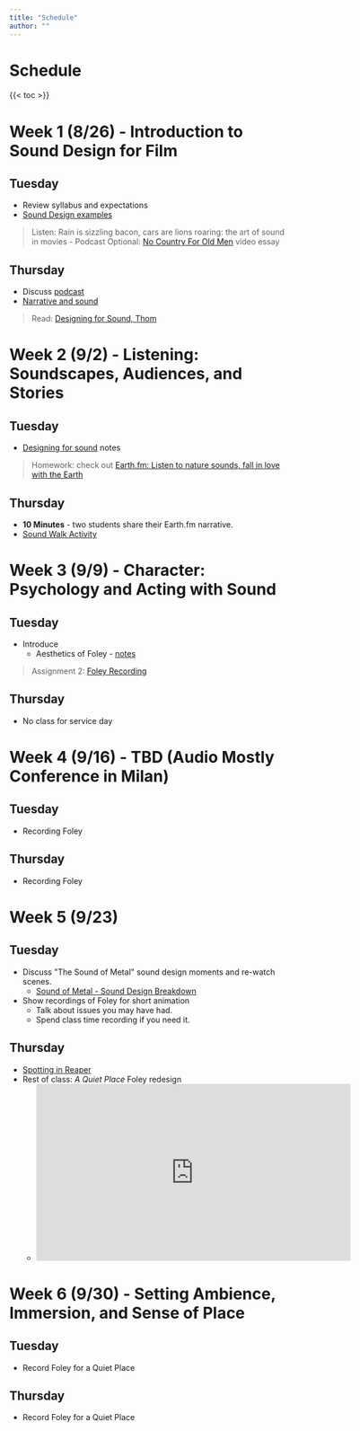 ```yaml
---
title: "Schedule"
author: ""
---
```

# Schedule

{{< toc >}}

# Week 1 (8/26) - Introduction to Sound Design for Film

## Tuesday

- Review syllabus and expectations
- [Sound Design examples](../lectures/week-1/intro/)

> Listen: Rain is sizzling bacon, cars are lions roaring: the art of sound in movies - Podcast 
> Optional: [No Country For Old Men](https://www.youtube.com/watch?v=rlNw1M6mQSU) video essay

## Thursday

- Discuss [podcast](../lectures/week-1/rain-is-sizzling-bacon)
- [Narrative and sound](../lectures/week-1/silent-to-sound/)

> Read: [Designing for Sound, Thom](https://www.filmsound.org/articles/designing_for_sound.htm) 


# Week 2 (9/2) - Listening: Soundscapes, Audiences, and Stories

## Tuesday

- [Designing for sound](../lectures/week-2/thom-designing-for-sound/) notes

> Homework: check out [Earth.fm: Listen to nature sounds, fall in love with the Earth](https://earth.fm/)

## Thursday
 
- **10 Minutes** - two students share their Earth.fm narrative. 
- [Sound Walk Activity](../lectures/week-2/sound-walk-journal/)

# Week 3 (9/9) - Character: Psychology and Acting with Sound

## Tuesday

- Introduce 
  - Aesthetics of Foley - [notes](../lectures/week-3/sdff-chapter-2/)
  
> Assignment 2: [Foley Recording](../assignments/assignment-2-foley-recording) 
<!-- > Assignment 1: [Foley Design](../assignments/assignment-1-foley-design) - Due Tuesday, 9/17; find a time to rehearse as a group before Tuesday.  -->

## Thursday

- No class for service day 
<!-- 
- Continue watching clips from Foley Grail [Chapter 3](../lectures/week-3/foley-grail-chap-3-pt-2/) -->


# Week 4 (9/16) - TBD (Audio Mostly Conference in Milan)

## Tuesday

<!-- TODO: tell them to watch a film and do a thing -->
- Recording Foley

## Thursday

- Recording Foley

# Week 5 (9/23)

## Tuesday

- Discuss "The Sound of Metal" sound design moments and re-watch scenes. 
  - [Sound of Metal - Sound Design Breakdown](https://youtu.be/Hqz5rrCHClg?si=aob8QqnUUv_rZ9sA)
- Show recordings of Foley for short animation 
  - Talk about issues you may have had. 
  - Spend class time recording if you need it. 

## Thursday

<!-- - [Spotting, Cueing, and Editing Foley](../lectures/week-5/spotting/)  -->
- [Spotting in Reaper](../lectures/week-5/reaper-spotting/) 
- Rest of class: _A Quiet Place_ Foley redesign
  - <iframe width="560" height="315" src="https://www.youtube.com/embed/f6MwssY8_oE" title="YouTube video player" frameborder="0" allow="accelerometer; autoplay; clipboard-write; encrypted-media; gyroscope; picture-in-picture" allowfullscreen></iframe>

# Week 6 (9/30) - Setting Ambience, Immersion, and Sense of Place

## Tuesday

- Record Foley for a Quiet Place

## Thursday

- Record Foley for a Quiet Place

<!-- 
**Demo the Zoom recorders**

- [Ambience, immersion, field recording](../lectures/week-6/sdff-chapter-3/)
- Recording, compression, limiting, bitrate/samplerate, loading files onto computer
  - [E\_H4n\_Pro.pdf](https://www.zoom.co.jp/sites/default/files/products/downloads/pdfs/E_H4n_Pro.pdf)
- Group recording exercises based on: [How to Set Gain Levels For Field Recording - Free To Use Sounds](https://www.freetousesounds.com/how-to-set-gain-levels-for-field-recording/#:~:text=Finding%20the%20Right%20Gain%20Levels%20for%20Noisy%20Environments,later%2C%20depending%20on%20the%20situation.)
  * Listen to your surroundings and use headphones to identify any noise.
  * Raise the gain until you hear noise, then reduce it until the noise disappears.
  * For quieter ambiences, such as in a forest, keep the levels between -50 and 20 dB. 
  * For louder ambiences sounds, such as traffic or construction, keep the levels around -12 dB. We keep the level lower so that if a a louder sound comes by so it won't ruin the recording. 
  * For loud sounds, such as sound effects, keep the levels between -6 dB and -3 dB.
  * If you are unsure about the levels, it is better to err on the side of caution and record at a lower level.
- Check out the zoom from me and fill out the form on wall 

> DUE October 10th [Assignment 3: Field Recording](../assignments/assignment-3-field-recording/)

# Week 7 - (10/7)

## Tuesday

- Show how I organized my field recording
- [The Editing Mantra: L-I-S-T-E-N](../lectures/week-7/listen-mantra/)
- [Editing, and cleaning up, audio in Reaper](../lectures/week-7/editing/)
- More recording if necessary 

> Assignment 4: [SFX editing](../assignments/assignment-4-sfx-editing/) - DUE October 16th

## Thursday

- Making some random prop/SFX
- These effects will probably need to be manipulated, which is why we did them after the more natural Foley and field recording!

# Week 8 (10/7) - Mood

## Tuesday

- Edit our SFX session using built-in Reaper plugins + Soundtoys 

## Thursday 
- [Mood: Emotion, Tone and Working with Music](../lectures/week-8/sdff-chapter-4/)

# Week 9 (10/14)

## Tuesday

- [Symbol: Sound Worlds and Metaphors](../lectures/week-8/sdff-chapter-5/)

## Thursday

- [Time: Transitions, Rhythm, and Time Perception](../lectures/week-10/sdff-chapter-10/)

# Week 10 - (10/28)

## Tuesday

- [Space: Acoustics, Silence, and The Frequency Spectrum](../lectures/week-10/sdff-chapter-11/)
- [Reaper: Reverbs assignment](../assignments/reverb/)

## Thursday

- Continue work on reverb project

# Week 11 - (11/4)

## Tuesday

- Listen to your space assignments 
- Show [SoundQ - Unlimited Sound Effects & Music](https://www.prosoundeffects.com/soundq/)
- [Layering and pitch shifting to create sound effects](../lectures/week-11/explosion/)

> Complete your own layered sound design for the explosion clip and turn it in to D2L by next Tuesday 

## Thursday

- Comparing time-stretching algorithms in Reaper 

# Week 12 (11/11) 

## Tuesday

- Listen to explosion SFX projects - talk about your process
- [Sci-fi Sound Design - Tron](../lectures/week-11/tron/)
- Let's pick another short video and do a redesign as a class

> - Project proposal due 11/14  
> - Upload links to the clips you'll be sound designing with.   
> - Review the [Final project description](../assignments/final-project/)
> - Project check-in point is 11/25, where you'll show what you've done so far and discuss next steps.

## Thursday

- [Splitter AI — Isolate instruments from a song](https://vocalremover.org/splitter-ai)
- Like Lambs - final mix
- We'll all meet next Tuesday to look at the videos working on and discuss next steps.

# Week 13 (11/18)

## Tuesday 

- Watch everyone's proposed videos 
- Next Classes
  - **Tuesdays** are open for individual meetings 
  - Everyone meets on **Thursday** to show progress

## Thursday 

- Foley recording for someone who wants to do it 

# Week 14 (11/25) - Thanksgiving Holiday (No Class)

## Tuesday

- Meet with Noah

## Thursday - Thanksgiving Holiday (No Class)

# Week 15 (12/2)

## Tuesday 

- Meet with Jacob 

## Thursday 

- Meet with Noah

# Week 16 (12/9)

## Tuesday 

- Meet with Lane, Rachel
  
## Thursday 

- Everyone meets and shows their progress so far. You should have most elements recorded and most spotting done. The last task will be the final mix. 

## Final Exam

- Tuesday, December 10; 3:30 pm - 5:30 pm
 -->
